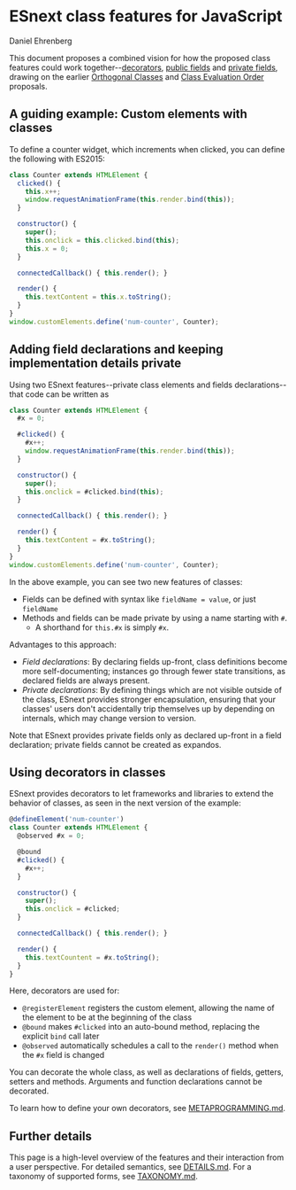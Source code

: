 # ESnext class features for JavaScript

Daniel Ehrenberg

This document proposes a combined vision for how the proposed class features could work together--[decorators](https://tc39.github.io/proposal-decorators/), [public fields](https://tc39.github.io/proposal-class-public-fields/) and [private fields](https://github.com/tc39/proposal-private-fields), drawing on the earlier [Orthogonal Classes](https://github.com/erights/Orthogonal-Classes) and [Class Evaluation Order](https://onedrive.live.com/view.aspx?resid=A7BBCE1FC8EE16DB!442046&app=PowerPoint&authkey=!AEeXmhZASk50KjA) proposals.

## A guiding example: Custom elements with classes

To define a counter widget, which increments when clicked, you can define the following with ES2015:

```js
class Counter extends HTMLElement {
  clicked() {
    this.x++;
    window.requestAnimationFrame(this.render.bind(this));
  }

  constructor() {
    super();
    this.onclick = this.clicked.bind(this);
    this.x = 0;
  }

  connectedCallback() { this.render(); }

  render() {
    this.textContent = this.x.toString();
  }
}
window.customElements.define('num-counter', Counter);
```

## Adding field declarations and keeping implementation details private

Using two ESnext features--private class elements and fields declarations--that code can be written as

```js
class Counter extends HTMLElement {
  #x = 0;

  #clicked() {
    #x++;
    window.requestAnimationFrame(this.render.bind(this));
  }

  constructor() {
    super();
    this.onclick = #clicked.bind(this);
  }

  connectedCallback() { this.render(); }

  render() {
    this.textContent = #x.toString();
  }
}
window.customElements.define('num-counter', Counter);
```

In the above example, you can see two new features of classes:
- Fields can be defined with syntax like `fieldName = value`, or just `fieldName`
- Methods and fields can be made private by using a name starting with `#`.
  - A shorthand for `this.#x` is simply `#x`.

Advantages to this approach:
- *Field declarations*: By declaring fields up-front, class definitions become more self-documenting; instances go through fewer state transitions, as declared fields are always present.
- *Private declarations*: By defining things which are not visible outside of the class, ESnext provides stronger encapsulation, ensuring that your classes' users don't accidentally trip themselves up by depending on internals, which may change version to version.

Note that ESnext provides private fields only as declared up-front in a field declaration; private fields cannot be created as expandos.

## Using decorators in classes

ESnext provides decorators to let frameworks and libraries to extend the behavior of classes, as seen in the next version of the example:

```js
@defineElement('num-counter')
class Counter extends HTMLElement {
  @observed #x = 0;

  @bound
  #clicked() {
    #x++;
  }

  constructor() {
    super();
    this.onclick = #clicked;
  }

  connectedCallback() { this.render(); }

  render() {
    this.textCountent = #x.toString();
  }
}
```

Here, decorators are used for:
- `@registerElement` registers the custom element, allowing the name of the element to be at the beginning of the class
- `@bound` makes `#clicked` into an auto-bound method, replacing the explicit `bind` call later
- `@observed` automatically schedules a call to the `render()` method when the `#x` field is changed

You can decorate the whole class, as well as declarations of fields, getters, setters and methods. Arguments and function declarations cannot be decorated.

To learn how to define your own decorators, see [METAPROGRAMMING.md](https://github.com/littledan/proposal-unified-class-features/blob/master/METAPROGRAMMING.md).

## Further details

This page is a high-level overview of the features and their interaction from a user perspective. For detailed semantics, see [DETAILS.md](https://github.com/littledan/proposal-unified-class-features/blob/master/DETAILS.md). For a taxonomy of supported forms, see [TAXONOMY.md](https://github.com/littledan/proposal-unified-class-features/blob/master/TAXONOMY.md).

